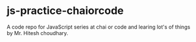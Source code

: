 # js-practice-chaiorcode
A code repo for JavaScript series at chai or code and learing lot's of things by Mr. Hitesh choudhary.
